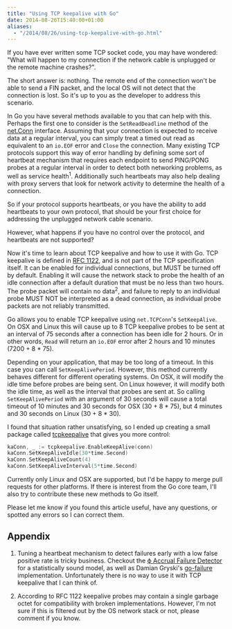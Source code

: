 ```yaml
---
title: "Using TCP keepalive with Go"
date: 2014-08-26T15:40:00+01:00
aliases:
  - "/2014/08/26/using-tcp-keepalive-with-go.html"
---
```


If you have ever written some TCP socket code, you may have wondered: "What
will happen to my connection if the network cable is unplugged or the remote
machine crashes?".

The short answer is: nothing. The remote end of the connection won't be able to
send a FIN packet, and the local OS will not detect that the connection is
lost. So it's up to you as the developer to address this scenario.

In Go you have several methods available to you that can help with this.
Perhaps the first one to consider is the `SetReadDeadline` method of the
[net.Conn][] interface. Assuming that your connection is expected to receive
data at a regular interval, you can simply treat a timed out read as equivalent
to an `io.EOF` error and `Close` the connection. Many existing TCP protocols
support this way of error handling by defining some sort of heartbeat mechanism
that requires each endpoint to send PING/PONG probes at a regular interval in
order to detect both networking problems, as well as service
health<sup>1</sup>. Additionally such heartbeats may also help dealing with
proxy servers that look for network activity to determine the health of a
connection.

So if your protocol supports heartbeats, or you have the ability to add
heartbeats to your own protocol, that should be your first choice for
addressing the unplugged network cable scenario.

However, what happens if you have no control over the protocol, and heartbeats
are not supported?

Now it's time to learn about TCP keepalive and how to use it with Go. TCP
keepalive is defined in [RFC 1122][], and is not part of the TCP specification
itself. It can be enabled for individual connections, but MUST be turned off by
default. Enabling it will cause the network stack to probe the health of an
idle connection after a default duration that must be no less than two hours.
The probe packet will contain no data<sup>2</sup>, and failure to reply to an individual
probe MUST NOT be interpreted as a dead connection, as individual probe packets
are not reliably transmitted.

Go allows you to enable TCP keepalive using `net.TCPConn`'s `SetKeepAlive`. On
OSX and Linux this will cause up to 8 TCP keepalive probes to be sent at an
interval of 75 seconds after a connection has been idle for 2 hours. Or in
other words, `Read` will return an `io.EOF` error after 2 hours and 10 minutes
(7200 + 8 * 75).

Depending on your application, that may be too long of a timeout. In this case
you can call `SetKeepAlivePeriod`. However, this method currently behaves
different for different operating systems. On OSX, it will modify the idle time
before probes are being sent. On Linux however, it will modify both the idle
time, as well as the interval that probes are sent at. So calling
`SetKeepAlivePeriod` with an argument of 30 seconds will cause a total timeout
of 10 minutes and 30 seconds for OSX (30 + 8 * 75), but 4 minutes and 30
seconds on Linux (30 + 8 * 30).

I found that situation rather unsatisfying, so I ended up creating a small
package called [tcpkeepalive][] that gives you more control:

```go
kaConn, _ := tcpkeepalive.EnableKeepAlive(conn)
kaConn.SetKeepAliveIdle(30*time.Second)
kaConn.SetKeepAliveCount(4)
kaConn.SetKeepAliveInterval(5*time.Second)
```

Currently only Linux and OSX are supported, but I'd be happy to merge pull
requests for other platforms. If there is interest from the Go core team, I'll
also try to contribute these new methods to Go itself.

Please let me know if you found this article useful, have any questions, or
spotted any errors so I can correct them.

## Appendix

1) Tuning a heartbeat mechanism to detect failures early with a low false
positive rate is tricky business. Checkout the [ϕ Accrual Failure Detector][] for a
statistically sound model, as well as Damian Gryski's [go-failure][]
implementation. Unfortunately there is no way to use it with TCP keepalive that
I can think of.

2) According to RFC 1122 keepalive probes may contain a single garbage octet
for compatibility with broken implementations. However, I'm not sure if this is
filtered out by the OS network stack or not, please comment if you know.

[go-failure]: https://github.com/dgryski/go-failure
[Damian Gryski]: https://github.com/dgryski
[ϕ Accrual Failure Detector]: http://ddg.jaist.ac.jp/pub/HDY+04.pdf
[net.Conn]: http://golang.org/pkg/net/#Conn
[RFC 1122]: http://tools.ietf.org/html/rfc1122#page-101
[tcpkeepalive]: https://github.com/felixge/tcpkeepalive
